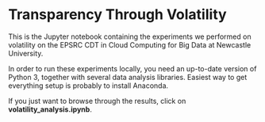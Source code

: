 # Transparency Through Volatility

This is the Jupyter notebook containing the experiments we performed on volatility on the EPSRC CDT in Cloud Computing for Big Data at Newcastle University.

In order to run these experiments locally, you need an up-to-date version of Python 3, together with several
data analysis libraries. Easiest way to get everything setup is probably to install Anaconda.

If you just want to browse through the results, click on **volatility_analysis.ipynb**.
